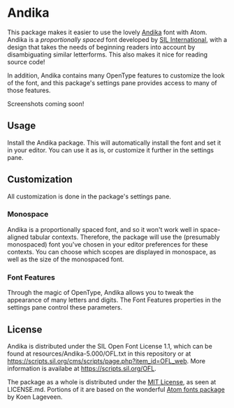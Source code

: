 # Andika

This package makes it easier to use the lovely [Andika](https://software.sil.org/andika) font with Atom. Andika is a _proportionally spaced_ font developed by [SIL International](https://www.sil.org/), with a design that takes the needs of beginning readers into account by disambiguating similar letterforms. This also makes it nice for reading source code!

In addition, Andika contains many OpenType features to customize the look of the font, and this package's settings pane provides access to many of those features.

Screenshots coming soon!

## Usage

Install the Andika package. This will automatically install the font and set it in your editor. You can use it as is, or customize it further in the settings pane.

## Customization

All customization is done in the package's settings pane.

### Monospace

Andika is a proportionally spaced font, and so it won't work well in space-aligned tabular contexts. Therefore, the package will use the (presumably monospaced) font you've chosen in your editor preferences for these contexts. You can choose which scopes are displayed in monospace, as well as the size of the monospaced font.

### Font Features

Through the magic of OpenType, Andika allows you to tweak the appearance of many letters and digits. The Font Features properties in the settings pane control these parameters.

## License

Andika is distributed under the SIL Open Font License 1.1, which can be found at resources/Andika-5.000/OFL.txt in this repository or at https://scripts.sil.org/cms/scripts/page.php?item_id=OFL_web. More information is availabe at https://scripts.sil.org/OFL.

The package as a whole is distributed under the [MIT License](https://opensource.org/licenses/MIT), as seen at LICENSE.md. Portions of it are based on the wonderful [Atom fonts package](https://github.com/braver/fonts) by Koen Lageveen.
